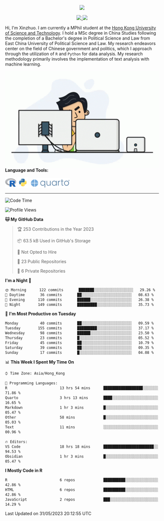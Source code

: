 <div align='center'>
<img src='https://readme-typing-svg.herokuapp.com?font=ubuntu&color=4d3900&center=true&lines=HKUST+Mphil+in+SOSC;Focus+on+China;Code+for+PoliSci'/>
</div>

<p align='center'>
 <a href='https://www.linkedin.com/in/xinzhuo-huang-5161011ba/' target='_blank'>
        <img src='https://img.shields.io/badge/linkedin%20-%230077B5.svg?&style=for-the-badge&logo=linkedin&logoColor=white'/>
    </a>
 <a href='https://twitter.com/HsinchoH' target='_blank'>
        <img src='https://img.shields.io/badge/Twitter-1DA1F2?style=for-the-badge&logo=twitter&logoColor=white'/>
    </a>
    </p>
    
Hi, I'm Xinzhuo. I am currently a MPhil student at the [Hong Kong University of Science and Technology](https://sosc.hkust.edu.hk/node/613). I hold a MSc degree in China Studies following the completion of a Bachelor's degree in Political Science and Law from East China University of Political Science and Law. My research endeavors center on the field of Chinese government and politics, which I approach through the utilization of `R` and `Python` for data analysis. My research methodology primarily involves the implementation of text analysis with machine learning.




<img align='right' src="https://github.com/xinzhuohkust/xinzhuohkust/blob/main/programmer.gif" width="590">



**Language and Tools:**  

<code><img height="36" src="https://raw.githubusercontent.com/github/explore/80688e429a7d4ef2fca1e82350fe8e3517d3494d/topics/r/r.png"></code>
<code><img height="36" src="https://raw.githubusercontent.com/github/explore/80688e429a7d4ef2fca1e82350fe8e3517d3494d/topics/python/python.png"></code>
<code><img height="32" src="https://github.com/quarto-dev/quarto-r/blob/main/man/figures/quarto.png"></code>

---
<!--START_SECTION:waka-->
![Code Time](http://img.shields.io/badge/Code%20Time-577%20hrs%2027%20mins-blue)

![Profile Views](http://img.shields.io/badge/Profile%20Views-8-blue)

**🐱 My GitHub Data** 

> 🏆 253 Contributions in the Year 2023
 > 
> 📦 63.5 kB Used in GitHub's Storage 
 > 
> 🚫 Not Opted to Hire
 > 
> 📜 23 Public Repositories 
 > 
> 🔑 6 Private Repositories  
 > 
**I'm a Night 🦉** 

```text
🌞 Morning      122 commits       ███████░░░░░░░░░░░░░░░░░░   29.26 % 
🌆 Daytime       36 commits       ██░░░░░░░░░░░░░░░░░░░░░░░   08.63 % 
🌃 Evening      110 commits       ██████░░░░░░░░░░░░░░░░░░░   26.38 % 
🌙 Night        149 commits       █████████░░░░░░░░░░░░░░░░   35.73 % 

```
📅 **I'm Most Productive on Tuesday** 

```text
Monday          40 commits       ██░░░░░░░░░░░░░░░░░░░░░░░   09.59 % 
Tuesday        155 commits       █████████░░░░░░░░░░░░░░░░   37.17 % 
Wednesday       98 commits       ██████░░░░░░░░░░░░░░░░░░░   23.50 % 
Thursday        23 commits       █░░░░░░░░░░░░░░░░░░░░░░░░   05.52 % 
Friday          45 commits       ██░░░░░░░░░░░░░░░░░░░░░░░   10.79 % 
Saturday        39 commits       ██░░░░░░░░░░░░░░░░░░░░░░░   09.35 % 
Sunday          17 commits       █░░░░░░░░░░░░░░░░░░░░░░░░   04.08 % 

```


📊 **This Week I Spent My Time On** 

```text
⌚︎ Time Zone: Asia/Hong_Kong

💬 Programming Languages: 
R                        13 hrs 54 mins      ██████████████████░░░░░░░   71.86 % 
Quarto                   3 hrs 13 mins       ████░░░░░░░░░░░░░░░░░░░░░   16.65 % 
Markdown                 1 hr 3 mins         █░░░░░░░░░░░░░░░░░░░░░░░░   05.47 % 
Other                    58 mins             █░░░░░░░░░░░░░░░░░░░░░░░░   05.03 % 
Text                     11 mins             ░░░░░░░░░░░░░░░░░░░░░░░░░   00.96 % 

🔥 Editors: 
VS Code                  18 hrs 18 mins      ███████████████████████░░   94.53 % 
Obsidian                 1 hr 3 mins         █░░░░░░░░░░░░░░░░░░░░░░░░   05.47 % 

```

**I Mostly Code in R** 

```text
R                        6 repos             ██████████░░░░░░░░░░░░░░░   42.86 % 
HTML                     6 repos             ██████████░░░░░░░░░░░░░░░   42.86 % 
JavaScript               2 repos             ███░░░░░░░░░░░░░░░░░░░░░░   14.29 % 

```



 Last Updated on 31/05/2023 20:12:55 UTC
<!--END_SECTION:waka-->
    
    
    
    
    
    
    
    
